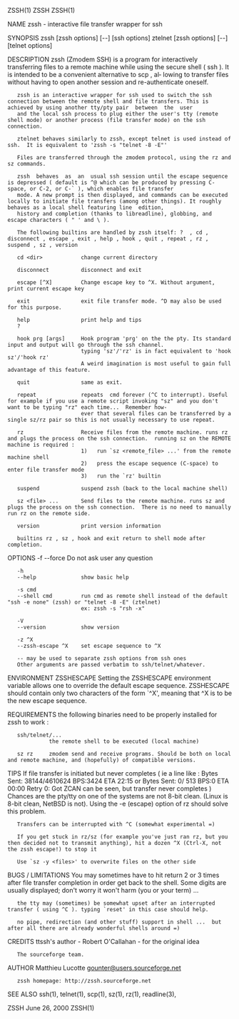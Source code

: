 ZSSH(1)                                                                                       ZSSH                                                                                      ZSSH(1)

NAME
       zssh - interactive file transfer wrapper for ssh

SYNOPSIS
       zssh [zssh options] [--] [ssh options]
       ztelnet [zssh options] [--] [telnet options]

DESCRIPTION
       zssh (Zmodem SSH) is a program for interactively transferring files to a remote machine while using the secure shell ( ssh ). It is intended to be a convenient alternative to scp , al‐
       lowing to transfer files without having to open another session and re-authenticate oneself.

       zssh is an interactive wrapper for ssh used to switch the ssh connection between the remote shell and file transfers. This is achieved by using another tty/pty pair  between  the  user
       and the local ssh process to plug either the user's tty (remote shell mode) or another process (file transfer mode) on the ssh connection.

       ztelnet behaves similarly to zssh, except telnet is used instead of ssh.  It is equivalent to 'zssh -s "telnet -8 -E"'

       Files are transferred through the zmodem protocol, using the rz and sz commands.

       zssh  behaves  as  an  usual ssh session until the escape sequence is depressed ( default is ^@ which can be produced by pressing C-space, or C-2, or C-` ), which enables file transfer
       mode. A new prompt is then displayed, and commands can be executed locally to initiate file transfers (among other things). It roughly behaves as a local shell featuring line  edition,
       history and completion (thanks to libreadline), globbing, and escape characters ( " ' and \ ).

       The following builtins are handled by zssh itself: ?  , cd , disconnect , escape , exit , help , hook , quit , repeat , rz , suspend , sz , version

       cd <dir>            change current directory

       disconnect          disconnect and exit

       escape [^X]         Change escape key to ^X. Without argument, print current escape key

       exit                exit file transfer mode. ^D may also be used for this purpose.

       help                print help and tips
       ?

       hook prg [args]     Hook program 'prg' on the the pty. Its standard input and output will go through the ssh channel.
                           typing 'sz'/'rz' is in fact equivalent to 'hook sz'/'hook rz'
                           A weird imagination is most useful to gain full advantage of this feature.

       quit                same as exit.

       repeat              repeats  cmd forever (^C to interrupt). Useful for example if you use a remote script invoking "sz" and you don't want to be typing "rz" each time...  Remember how‐
                           ever that several files can be transferred by a single sz/rz pair so this is not usually necessary to use repeat.

       rz                  Receive files from the remote machine. runs rz and plugs the process on the ssh connection.  running sz on the REMOTE machine is required :
                           1)   run `sz <remote_file> ...' from the remote machine shell
                           2)   press the escape sequence (C-space) to enter file transfer mode
                           3)   run the `rz' builtin

       suspend             suspend zssh (back to the local machine shell)

       sz <file> ...       Send files to the remote machine. runs sz and plugs the process on the ssh connection.  There is no need to manually run rz on the remote side.

       version             print version information

       builtins rz , sz , hook and exit return to shell mode after completion.

OPTIONS
       -f
       --force             Do not ask user any question

       -h
       --help              show basic help

       -s cmd
       --shell cmd         run cmd as remote shell instead of the default "ssh -e none" (zssh) or "telnet -8 -E" (ztelnet)
                           ex: zssh -s "rsh -x"

       -V
       --version           show version

       -z ^X
       --zssh-escape ^X    set escape sequence to ^X

       -- may be used to separate zssh options from ssh ones
       Other arguments are passed verbatim to ssh/telnet/whatever.

ENVIRONMENT
       ZSSHESCAPE
                 Setting the ZSSHESCAPE environment variable allows one to override the default escape sequence. ZSSHESCAPE should contain only two characters of the form `^X',  meaning  that
                 ^X is to be the new escape sequence.

REQUIREMENTS
       the following binaries need to be properly installed for zssh to work :

       ssh/telnet/...
                 the remote shell to be executed (local machine)

       sz rz     zmodem send and receive programs. Should be both on local and remote machine, and (hopefully) of compatible versions.

TIPS
       If file transfer is initiated but never completes
       ( ie a line like :
           Bytes Sent:  38144/4610624   BPS:3424     ETA 22:15
         or
           Bytes Sent:      0/    513   BPS:0        ETA 00:00  Retry 0: Got ZCAN
         can be seen, but transfer never completes
       )
       Chances are the pty/tty on one of the systems are not 8-bit clean.  (Linux is 8-bit clean, NetBSD is not).
       Using the -e (escape) option of rz should solve this problem.

       Transfers can be interrupted with ^C (somewhat experimental =)

       If you get stuck in rz/sz (for example you've just ran rz, but you then decided not to transmit anything), hit a dozen ^X (Ctrl-X, not the zssh escape!) to stop it

       Use `sz -y <files>' to overwrite files on the other side

BUGS / LIMITATIONS
       You  may  sometimes  have to hit return 2 or 3 times after file transfer completion in order get back to the shell. Some digits are usually displayed; don't worry it won't harm (you or
       your term) ...

       the tty may (sometimes) be somewhat upset after an interrupted transfer ( using ^C ). typing `reset' in this case should help.

       no pipe, redirection (and other stuff) support in shell ...  but after all there are already wonderful shells around =)

CREDITS
       ttssh's author - Robert O'Callahan - for the original idea

       The sourceforge team.

AUTHOR
       Matthieu Lucotte <gounter@users.sourceforge.net>

       zssh homepage: http://zssh.sourceforge.net

SEE ALSO
       ssh(1), telnet(1), scp(1), sz(1), rz(1), readline(3),

ZSSH                                                                                     June 26, 2000                                                                                  ZSSH(1)

